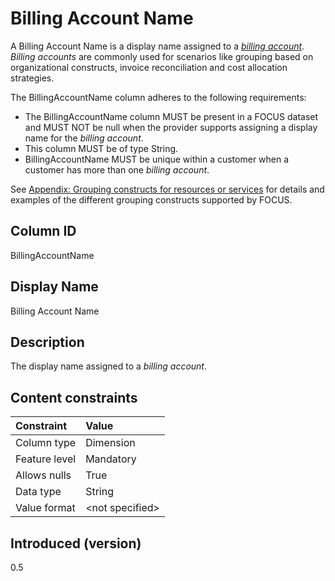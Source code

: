 # Billing Account Name

A Billing Account Name is a display name assigned to a [*billing account*](#glossary:billing-account). *Billing accounts* are commonly used for scenarios like grouping based on organizational constructs, invoice reconciliation and cost allocation strategies.

The BillingAccountName column adheres to the following requirements:

* The BillingAccountName column MUST be present in a FOCUS dataset and MUST NOT be null when the provider supports assigning a display name for the *billing account*.
* This column MUST be of type String.
* BillingAccountName MUST be unique within a customer when a customer has more than one *billing account*.

See [Appendix: Grouping constructs for resources or services](#groupingconstructsforresourcesorservices) for details and examples of the different grouping constructs supported by FOCUS.

## Column ID

BillingAccountName

## Display Name

Billing Account Name

## Description

The display name assigned to a *billing account*.

## Content constraints

|    Constraint   |      Value       |
|:----------------|:-----------------|
| Column type     | Dimension        |
| Feature level   | Mandatory        |
| Allows nulls    | True             |
| Data type       | String           |
| Value format    | \<not specified> |

## Introduced (version)

0.5
